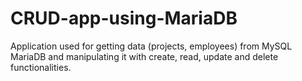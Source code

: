 # CRUD-app-using-MariaDB

Application used for getting data (projects, employees) from MySQL MariaDB and manipulating it with create, read, update and delete functionalities.
